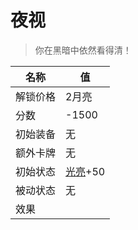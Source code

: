 # 夜视  
> 你在黑暗中依然看得清！  
  
名称  |  值  
----  |  ----  
解锁价格  |  2月亮  
分数  |  -1500  
初始装备  |  无  
额外卡牌  |  无  
初始状态  |  [光亮](Light.md)+50  
被动状态  |  无  
效果  |    
